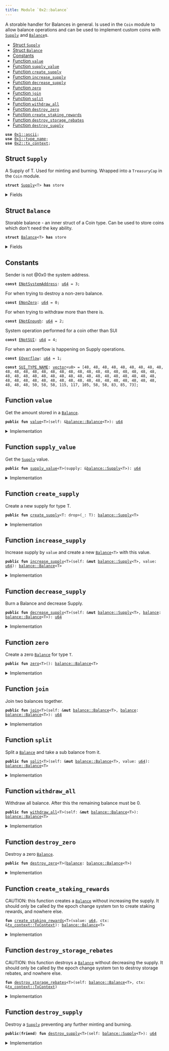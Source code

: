 ```yaml
---
title: Module `0x2::balance`
---
```


A storable handler for Balances in general. Is used in the <code>Coin</code>
module to allow balance operations and can be used to implement
custom coins with <code><a href="../sui-framework/balance.md#0x2_balance_Supply">Supply</a></code> and <code><a href="../sui-framework/balance.md#0x2_balance_Balance">Balance</a></code>s.


-  [Struct `Supply`](#0x2_balance_Supply)
-  [Struct `Balance`](#0x2_balance_Balance)
-  [Constants](#@Constants_0)
-  [Function `value`](#0x2_balance_value)
-  [Function `supply_value`](#0x2_balance_supply_value)
-  [Function `create_supply`](#0x2_balance_create_supply)
-  [Function `increase_supply`](#0x2_balance_increase_supply)
-  [Function `decrease_supply`](#0x2_balance_decrease_supply)
-  [Function `zero`](#0x2_balance_zero)
-  [Function `join`](#0x2_balance_join)
-  [Function `split`](#0x2_balance_split)
-  [Function `withdraw_all`](#0x2_balance_withdraw_all)
-  [Function `destroy_zero`](#0x2_balance_destroy_zero)
-  [Function `create_staking_rewards`](#0x2_balance_create_staking_rewards)
-  [Function `destroy_storage_rebates`](#0x2_balance_destroy_storage_rebates)
-  [Function `destroy_supply`](#0x2_balance_destroy_supply)


<pre><code><b>use</b> <a href="../move-stdlib/ascii.md#0x1_ascii">0x1::ascii</a>;
<b>use</b> <a href="../move-stdlib/type_name.md#0x1_type_name">0x1::type_name</a>;
<b>use</b> <a href="../sui-framework/tx_context.md#0x2_tx_context">0x2::tx_context</a>;
</code></pre>



<a name="0x2_balance_Supply"></a>

## Struct `Supply`

A Supply of T. Used for minting and burning.
Wrapped into a <code>TreasuryCap</code> in the <code>Coin</code> module.


<pre><code><b>struct</b> <a href="../sui-framework/balance.md#0x2_balance_Supply">Supply</a>&lt;T&gt; <b>has</b> store
</code></pre>



<details>
<summary>Fields</summary>


<dl>
<dt>
<code>value: <a href="../move-stdlib/u64.md#0x1_u64">u64</a></code>
</dt>
<dd>

</dd>
</dl>


</details>

<a name="0x2_balance_Balance"></a>

## Struct `Balance`

Storable balance - an inner struct of a Coin type.
Can be used to store coins which don't need the key ability.


<pre><code><b>struct</b> <a href="../sui-framework/balance.md#0x2_balance_Balance">Balance</a>&lt;T&gt; <b>has</b> store
</code></pre>



<details>
<summary>Fields</summary>


<dl>
<dt>
<code>value: <a href="../move-stdlib/u64.md#0x1_u64">u64</a></code>
</dt>
<dd>

</dd>
</dl>


</details>

<a name="@Constants_0"></a>

## Constants


<a name="0x2_balance_ENotSystemAddress"></a>

Sender is not @0x0 the system address.


<pre><code><b>const</b> <a href="../sui-framework/balance.md#0x2_balance_ENotSystemAddress">ENotSystemAddress</a>: <a href="../move-stdlib/u64.md#0x1_u64">u64</a> = 3;
</code></pre>



<a name="0x2_balance_ENonZero"></a>

For when trying to destroy a non-zero balance.


<pre><code><b>const</b> <a href="../sui-framework/balance.md#0x2_balance_ENonZero">ENonZero</a>: <a href="../move-stdlib/u64.md#0x1_u64">u64</a> = 0;
</code></pre>



<a name="0x2_balance_ENotEnough"></a>

For when trying to withdraw more than there is.


<pre><code><b>const</b> <a href="../sui-framework/balance.md#0x2_balance_ENotEnough">ENotEnough</a>: <a href="../move-stdlib/u64.md#0x1_u64">u64</a> = 2;
</code></pre>



<a name="0x2_balance_ENotSUI"></a>

System operation performed for a coin other than SUI


<pre><code><b>const</b> <a href="../sui-framework/balance.md#0x2_balance_ENotSUI">ENotSUI</a>: <a href="../move-stdlib/u64.md#0x1_u64">u64</a> = 4;
</code></pre>



<a name="0x2_balance_EOverflow"></a>

For when an overflow is happening on Supply operations.


<pre><code><b>const</b> <a href="../sui-framework/balance.md#0x2_balance_EOverflow">EOverflow</a>: <a href="../move-stdlib/u64.md#0x1_u64">u64</a> = 1;
</code></pre>



<a name="0x2_balance_SUI_TYPE_NAME"></a>



<pre><code><b>const</b> <a href="../sui-framework/balance.md#0x2_balance_SUI_TYPE_NAME">SUI_TYPE_NAME</a>: <a href="../move-stdlib/vector.md#0x1_vector">vector</a>&lt;u8&gt; = [48, 48, 48, 48, 48, 48, 48, 48, 48, 48, 48, 48, 48, 48, 48, 48, 48, 48, 48, 48, 48, 48, 48, 48, 48, 48, 48, 48, 48, 48, 48, 48, 48, 48, 48, 48, 48, 48, 48, 48, 48, 48, 48, 48, 48, 48, 48, 48, 48, 48, 48, 48, 48, 48, 48, 48, 48, 48, 48, 48, 48, 48, 48, 50, 58, 58, 115, 117, 105, 58, 58, 83, 85, 73];
</code></pre>



<a name="0x2_balance_value"></a>

## Function `value`

Get the amount stored in a <code><a href="../sui-framework/balance.md#0x2_balance_Balance">Balance</a></code>.


<pre><code><b>public</b> <b>fun</b> <a href="../sui-framework/balance.md#0x2_balance_value">value</a>&lt;T&gt;(self: &<a href="../sui-framework/balance.md#0x2_balance_Balance">balance::Balance</a>&lt;T&gt;): <a href="../move-stdlib/u64.md#0x1_u64">u64</a>
</code></pre>



<details>
<summary>Implementation</summary>


<pre><code><b>public</b> <b>fun</b> <a href="../sui-framework/balance.md#0x2_balance_value">value</a>&lt;T&gt;(self: &<a href="../sui-framework/balance.md#0x2_balance_Balance">Balance</a>&lt;T&gt;): <a href="../move-stdlib/u64.md#0x1_u64">u64</a> {
    self.value
}
</code></pre>



</details>

<a name="0x2_balance_supply_value"></a>

## Function `supply_value`

Get the <code><a href="../sui-framework/balance.md#0x2_balance_Supply">Supply</a></code> value.


<pre><code><b>public</b> <b>fun</b> <a href="../sui-framework/balance.md#0x2_balance_supply_value">supply_value</a>&lt;T&gt;(supply: &<a href="../sui-framework/balance.md#0x2_balance_Supply">balance::Supply</a>&lt;T&gt;): <a href="../move-stdlib/u64.md#0x1_u64">u64</a>
</code></pre>



<details>
<summary>Implementation</summary>


<pre><code><b>public</b> <b>fun</b> <a href="../sui-framework/balance.md#0x2_balance_supply_value">supply_value</a>&lt;T&gt;(supply: &<a href="../sui-framework/balance.md#0x2_balance_Supply">Supply</a>&lt;T&gt;): <a href="../move-stdlib/u64.md#0x1_u64">u64</a> {
    supply.value
}
</code></pre>



</details>

<a name="0x2_balance_create_supply"></a>

## Function `create_supply`

Create a new supply for type T.


<pre><code><b>public</b> <b>fun</b> <a href="../sui-framework/balance.md#0x2_balance_create_supply">create_supply</a>&lt;T: drop&gt;(_: T): <a href="../sui-framework/balance.md#0x2_balance_Supply">balance::Supply</a>&lt;T&gt;
</code></pre>



<details>
<summary>Implementation</summary>


<pre><code><b>public</b> <b>fun</b> <a href="../sui-framework/balance.md#0x2_balance_create_supply">create_supply</a>&lt;T: drop&gt;(_: T): <a href="../sui-framework/balance.md#0x2_balance_Supply">Supply</a>&lt;T&gt; {
    <a href="../sui-framework/balance.md#0x2_balance_Supply">Supply</a> { value: 0 }
}
</code></pre>



</details>

<a name="0x2_balance_increase_supply"></a>

## Function `increase_supply`

Increase supply by <code>value</code> and create a new <code><a href="../sui-framework/balance.md#0x2_balance_Balance">Balance</a>&lt;T&gt;</code> with this value.


<pre><code><b>public</b> <b>fun</b> <a href="../sui-framework/balance.md#0x2_balance_increase_supply">increase_supply</a>&lt;T&gt;(self: &<b>mut</b> <a href="../sui-framework/balance.md#0x2_balance_Supply">balance::Supply</a>&lt;T&gt;, value: <a href="../move-stdlib/u64.md#0x1_u64">u64</a>): <a href="../sui-framework/balance.md#0x2_balance_Balance">balance::Balance</a>&lt;T&gt;
</code></pre>



<details>
<summary>Implementation</summary>


<pre><code><b>public</b> <b>fun</b> <a href="../sui-framework/balance.md#0x2_balance_increase_supply">increase_supply</a>&lt;T&gt;(self: &<b>mut</b> <a href="../sui-framework/balance.md#0x2_balance_Supply">Supply</a>&lt;T&gt;, value: <a href="../move-stdlib/u64.md#0x1_u64">u64</a>): <a href="../sui-framework/balance.md#0x2_balance_Balance">Balance</a>&lt;T&gt; {
    <b>assert</b>!(<a href="../sui-framework/balance.md#0x2_balance_value">value</a> &lt; (18446744073709551615u64 - self.value), <a href="../sui-framework/balance.md#0x2_balance_EOverflow">EOverflow</a>);
    self.value = self.value + value;
    <a href="../sui-framework/balance.md#0x2_balance_Balance">Balance</a> { value }
}
</code></pre>



</details>

<a name="0x2_balance_decrease_supply"></a>

## Function `decrease_supply`

Burn a Balance<T> and decrease Supply<T>.


<pre><code><b>public</b> <b>fun</b> <a href="../sui-framework/balance.md#0x2_balance_decrease_supply">decrease_supply</a>&lt;T&gt;(self: &<b>mut</b> <a href="../sui-framework/balance.md#0x2_balance_Supply">balance::Supply</a>&lt;T&gt;, <a href="../sui-framework/balance.md#0x2_balance">balance</a>: <a href="../sui-framework/balance.md#0x2_balance_Balance">balance::Balance</a>&lt;T&gt;): <a href="../move-stdlib/u64.md#0x1_u64">u64</a>
</code></pre>



<details>
<summary>Implementation</summary>


<pre><code><b>public</b> <b>fun</b> <a href="../sui-framework/balance.md#0x2_balance_decrease_supply">decrease_supply</a>&lt;T&gt;(self: &<b>mut</b> <a href="../sui-framework/balance.md#0x2_balance_Supply">Supply</a>&lt;T&gt;, <a href="../sui-framework/balance.md#0x2_balance">balance</a>: <a href="../sui-framework/balance.md#0x2_balance_Balance">Balance</a>&lt;T&gt;): <a href="../move-stdlib/u64.md#0x1_u64">u64</a> {
    <b>let</b> <a href="../sui-framework/balance.md#0x2_balance_Balance">Balance</a> { value } = <a href="../sui-framework/balance.md#0x2_balance">balance</a>;
    <b>assert</b>!(self.value &gt;= value, <a href="../sui-framework/balance.md#0x2_balance_EOverflow">EOverflow</a>);
    self.value = self.value - value;
    value
}
</code></pre>



</details>

<a name="0x2_balance_zero"></a>

## Function `zero`

Create a zero <code><a href="../sui-framework/balance.md#0x2_balance_Balance">Balance</a></code> for type <code>T</code>.


<pre><code><b>public</b> <b>fun</b> <a href="../sui-framework/balance.md#0x2_balance_zero">zero</a>&lt;T&gt;(): <a href="../sui-framework/balance.md#0x2_balance_Balance">balance::Balance</a>&lt;T&gt;
</code></pre>



<details>
<summary>Implementation</summary>


<pre><code><b>public</b> <b>fun</b> <a href="../sui-framework/balance.md#0x2_balance_zero">zero</a>&lt;T&gt;(): <a href="../sui-framework/balance.md#0x2_balance_Balance">Balance</a>&lt;T&gt; {
    <a href="../sui-framework/balance.md#0x2_balance_Balance">Balance</a> { value: 0 }
}
</code></pre>



</details>

<a name="0x2_balance_join"></a>

## Function `join`

Join two balances together.


<pre><code><b>public</b> <b>fun</b> <a href="../sui-framework/balance.md#0x2_balance_join">join</a>&lt;T&gt;(self: &<b>mut</b> <a href="../sui-framework/balance.md#0x2_balance_Balance">balance::Balance</a>&lt;T&gt;, <a href="../sui-framework/balance.md#0x2_balance">balance</a>: <a href="../sui-framework/balance.md#0x2_balance_Balance">balance::Balance</a>&lt;T&gt;): <a href="../move-stdlib/u64.md#0x1_u64">u64</a>
</code></pre>



<details>
<summary>Implementation</summary>


<pre><code><b>public</b> <b>fun</b> <a href="../sui-framework/balance.md#0x2_balance_join">join</a>&lt;T&gt;(self: &<b>mut</b> <a href="../sui-framework/balance.md#0x2_balance_Balance">Balance</a>&lt;T&gt;, <a href="../sui-framework/balance.md#0x2_balance">balance</a>: <a href="../sui-framework/balance.md#0x2_balance_Balance">Balance</a>&lt;T&gt;): <a href="../move-stdlib/u64.md#0x1_u64">u64</a> {
    <b>let</b> <a href="../sui-framework/balance.md#0x2_balance_Balance">Balance</a> { value } = <a href="../sui-framework/balance.md#0x2_balance">balance</a>;
    self.value = self.value + value;
    self.value
}
</code></pre>



</details>

<a name="0x2_balance_split"></a>

## Function `split`

Split a <code><a href="../sui-framework/balance.md#0x2_balance_Balance">Balance</a></code> and take a sub balance from it.


<pre><code><b>public</b> <b>fun</b> <a href="../sui-framework/balance.md#0x2_balance_split">split</a>&lt;T&gt;(self: &<b>mut</b> <a href="../sui-framework/balance.md#0x2_balance_Balance">balance::Balance</a>&lt;T&gt;, value: <a href="../move-stdlib/u64.md#0x1_u64">u64</a>): <a href="../sui-framework/balance.md#0x2_balance_Balance">balance::Balance</a>&lt;T&gt;
</code></pre>



<details>
<summary>Implementation</summary>


<pre><code><b>public</b> <b>fun</b> <a href="../sui-framework/balance.md#0x2_balance_split">split</a>&lt;T&gt;(self: &<b>mut</b> <a href="../sui-framework/balance.md#0x2_balance_Balance">Balance</a>&lt;T&gt;, value: <a href="../move-stdlib/u64.md#0x1_u64">u64</a>): <a href="../sui-framework/balance.md#0x2_balance_Balance">Balance</a>&lt;T&gt; {
    <b>assert</b>!(self.value &gt;= value, <a href="../sui-framework/balance.md#0x2_balance_ENotEnough">ENotEnough</a>);
    self.value = self.value - value;
    <a href="../sui-framework/balance.md#0x2_balance_Balance">Balance</a> { value }
}
</code></pre>



</details>

<a name="0x2_balance_withdraw_all"></a>

## Function `withdraw_all`

Withdraw all balance. After this the remaining balance must be 0.


<pre><code><b>public</b> <b>fun</b> <a href="../sui-framework/balance.md#0x2_balance_withdraw_all">withdraw_all</a>&lt;T&gt;(self: &<b>mut</b> <a href="../sui-framework/balance.md#0x2_balance_Balance">balance::Balance</a>&lt;T&gt;): <a href="../sui-framework/balance.md#0x2_balance_Balance">balance::Balance</a>&lt;T&gt;
</code></pre>



<details>
<summary>Implementation</summary>


<pre><code><b>public</b> <b>fun</b> <a href="../sui-framework/balance.md#0x2_balance_withdraw_all">withdraw_all</a>&lt;T&gt;(self: &<b>mut</b> <a href="../sui-framework/balance.md#0x2_balance_Balance">Balance</a>&lt;T&gt;): <a href="../sui-framework/balance.md#0x2_balance_Balance">Balance</a>&lt;T&gt; {
    <b>let</b> value = self.value;
    <a href="../sui-framework/balance.md#0x2_balance_split">split</a>(self, value)
}
</code></pre>



</details>

<a name="0x2_balance_destroy_zero"></a>

## Function `destroy_zero`

Destroy a zero <code><a href="../sui-framework/balance.md#0x2_balance_Balance">Balance</a></code>.


<pre><code><b>public</b> <b>fun</b> <a href="../sui-framework/balance.md#0x2_balance_destroy_zero">destroy_zero</a>&lt;T&gt;(<a href="../sui-framework/balance.md#0x2_balance">balance</a>: <a href="../sui-framework/balance.md#0x2_balance_Balance">balance::Balance</a>&lt;T&gt;)
</code></pre>



<details>
<summary>Implementation</summary>


<pre><code><b>public</b> <b>fun</b> <a href="../sui-framework/balance.md#0x2_balance_destroy_zero">destroy_zero</a>&lt;T&gt;(<a href="../sui-framework/balance.md#0x2_balance">balance</a>: <a href="../sui-framework/balance.md#0x2_balance_Balance">Balance</a>&lt;T&gt;) {
    <b>assert</b>!(<a href="../sui-framework/balance.md#0x2_balance">balance</a>.value == 0, <a href="../sui-framework/balance.md#0x2_balance_ENonZero">ENonZero</a>);
    <b>let</b> <a href="../sui-framework/balance.md#0x2_balance_Balance">Balance</a> { value: _ } = <a href="../sui-framework/balance.md#0x2_balance">balance</a>;
}
</code></pre>



</details>

<a name="0x2_balance_create_staking_rewards"></a>

## Function `create_staking_rewards`

CAUTION: this function creates a <code><a href="../sui-framework/balance.md#0x2_balance_Balance">Balance</a></code> without increasing the supply.
It should only be called by the epoch change system txn to create staking rewards,
and nowhere else.


<pre><code><b>fun</b> <a href="../sui-framework/balance.md#0x2_balance_create_staking_rewards">create_staking_rewards</a>&lt;T&gt;(value: <a href="../move-stdlib/u64.md#0x1_u64">u64</a>, ctx: &<a href="../sui-framework/tx_context.md#0x2_tx_context_TxContext">tx_context::TxContext</a>): <a href="../sui-framework/balance.md#0x2_balance_Balance">balance::Balance</a>&lt;T&gt;
</code></pre>



<details>
<summary>Implementation</summary>


<pre><code><b>fun</b> <a href="../sui-framework/balance.md#0x2_balance_create_staking_rewards">create_staking_rewards</a>&lt;T&gt;(value: <a href="../move-stdlib/u64.md#0x1_u64">u64</a>, ctx: &TxContext): <a href="../sui-framework/balance.md#0x2_balance_Balance">Balance</a>&lt;T&gt; {
    <b>assert</b>!(ctx.sender() == @0x0, <a href="../sui-framework/balance.md#0x2_balance_ENotSystemAddress">ENotSystemAddress</a>);
    <b>assert</b>!(
        std::type_name::get&lt;T&gt;().into_string().into_bytes() == <a href="../sui-framework/balance.md#0x2_balance_SUI_TYPE_NAME">SUI_TYPE_NAME</a>,
        <a href="../sui-framework/balance.md#0x2_balance_ENotSUI">ENotSUI</a>,
    );
    <a href="../sui-framework/balance.md#0x2_balance_Balance">Balance</a> { value }
}
</code></pre>



</details>

<a name="0x2_balance_destroy_storage_rebates"></a>

## Function `destroy_storage_rebates`

CAUTION: this function destroys a <code><a href="../sui-framework/balance.md#0x2_balance_Balance">Balance</a></code> without decreasing the supply.
It should only be called by the epoch change system txn to destroy storage rebates,
and nowhere else.


<pre><code><b>fun</b> <a href="../sui-framework/balance.md#0x2_balance_destroy_storage_rebates">destroy_storage_rebates</a>&lt;T&gt;(self: <a href="../sui-framework/balance.md#0x2_balance_Balance">balance::Balance</a>&lt;T&gt;, ctx: &<a href="../sui-framework/tx_context.md#0x2_tx_context_TxContext">tx_context::TxContext</a>)
</code></pre>



<details>
<summary>Implementation</summary>


<pre><code><b>fun</b> <a href="../sui-framework/balance.md#0x2_balance_destroy_storage_rebates">destroy_storage_rebates</a>&lt;T&gt;(self: <a href="../sui-framework/balance.md#0x2_balance_Balance">Balance</a>&lt;T&gt;, ctx: &TxContext) {
    <b>assert</b>!(ctx.sender() == @0x0, <a href="../sui-framework/balance.md#0x2_balance_ENotSystemAddress">ENotSystemAddress</a>);
    <b>assert</b>!(
        std::type_name::get&lt;T&gt;().into_string().into_bytes() == <a href="../sui-framework/balance.md#0x2_balance_SUI_TYPE_NAME">SUI_TYPE_NAME</a>,
        <a href="../sui-framework/balance.md#0x2_balance_ENotSUI">ENotSUI</a>,
    );
    <b>let</b> <a href="../sui-framework/balance.md#0x2_balance_Balance">Balance</a> { value: _ } = self;
}
</code></pre>



</details>

<a name="0x2_balance_destroy_supply"></a>

## Function `destroy_supply`

Destroy a <code><a href="../sui-framework/balance.md#0x2_balance_Supply">Supply</a></code> preventing any further minting and burning.


<pre><code><b>public</b>(<b>friend</b>) <b>fun</b> <a href="../sui-framework/balance.md#0x2_balance_destroy_supply">destroy_supply</a>&lt;T&gt;(self: <a href="../sui-framework/balance.md#0x2_balance_Supply">balance::Supply</a>&lt;T&gt;): <a href="../move-stdlib/u64.md#0x1_u64">u64</a>
</code></pre>



<details>
<summary>Implementation</summary>


<pre><code><b>public</b>(package) <b>fun</b> <a href="../sui-framework/balance.md#0x2_balance_destroy_supply">destroy_supply</a>&lt;T&gt;(self: <a href="../sui-framework/balance.md#0x2_balance_Supply">Supply</a>&lt;T&gt;): <a href="../move-stdlib/u64.md#0x1_u64">u64</a> {
    <b>let</b> <a href="../sui-framework/balance.md#0x2_balance_Supply">Supply</a> { value } = self;
    value
}
</code></pre>



</details>
